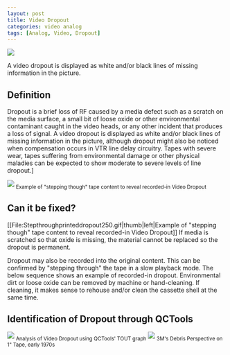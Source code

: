 ```yaml
---
layout: post
title: Video Dropout
categories: video analog
tags: [Analog, Video, Dropout]
---
```



<img src="{{ site.baseurl }}/images/708px-DropoutDrawing.png">

A video dropout is displayed as white and/or black lines of missing information in the picture.

## Definition 
Dropout is a brief loss of RF caused by a media defect such as a scratch on the media surface, a small bit of loose oxide or other environmental contaminant caught in the video heads, or any other incident that produces a loss of signal. A video dropout is displayed as white and/or black lines of missing information in the picture, although dropout might also be noticed when compensation occurs in VTR line delay circuitry. Tapes with severe wear, tapes suffering from environmental damage or other physical maladies can be expected to show moderate to severe levels of line dropout.]

<img src="{{ site.baseurl }}/images/Stepthroughprinteddropout250.gif">
<sub>Example of "stepping though" tape content to reveal recorded-in Video Dropout</sub>

## Can it be fixed? 
[[File:Stepthroughprinteddropout250.gif|thumb|left|Example of "stepping though" tape content to reveal recorded-in Video Dropout]]
If media is scratched so that oxide is missing, the material cannot be replaced so the dropout is permanent.

Dropout may also be recorded into the original content. This can be confirmed by "stepping through" the tape in a slow playback mode. The below sequence shows an example of recorded-in dropout. Environmental dirt or loose oxide can be removed by machine or hand-cleaning. If cleaning, it makes sense to rehouse and/or clean the cassette shell at the same time.

## Identification of Dropout through QCTools 
<img src="{{ site.baseurl }}/images/TOUTgraph.jpg">
<sub>Analysis of Video Dropout using QCTools' TOUT graph</sub>

<img src="{{ site.baseurl }}/images/3M_DebrisPerspectiveon1InchTapeTruncated.jpg">
<sub>3M's Debris Perspective on 1" Tape, early 1970s</sub>
